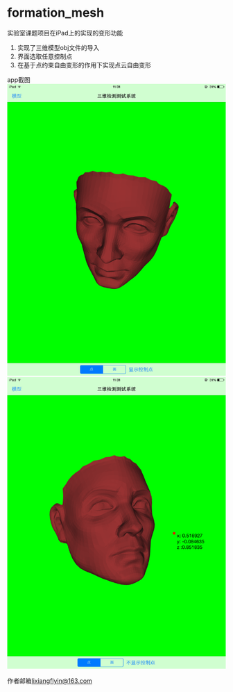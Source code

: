 formation_mesh
==============

实验室课题项目在iPad上的实现的变形功能

<ol>
<li>实现了三维模型obj文件的导入</li>
<li>界面选取任意控制点</li>
<li>在基于点约束自由变形的作用下实现点云自由变形</li>
</ol>

app截图  
<img src="/formation_mesh/IMG_0248.PNG" alt="alt text" title="Title" />
<img src="/formation_mesh/IMG_0250.PNG" alt="alt text" title="Title" />

作者邮箱<lixiangflyin@163.com>
